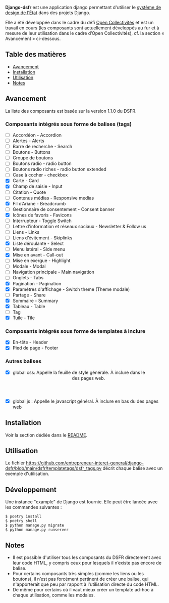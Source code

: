 **Django-dsfr** est une application django permettant d'utiliser le [système de design de l’État](https://www.systeme-de-design.gouv.fr/) dans des projets Django.

Elle a été développée dans le cadre du défi [Open Collectivités](https://github.com/entrepreneur-interet-general/opencollectivites) et est un travail en cours (les composants sont actuellement développés au fur et à mesure de leur utilisation dans le cadre d’Open Collectivités), cf. la section « Avancement » ci-dessous.

## Table des matières
* [Avancement](#avancement)
* [Installation](#installation)
* [Utilisation](#utilisation)
* [Notes](#notes)


<a name="avancement"></a>
## Avancement 
La liste des composants est basée sur la version 1.1.0 du DSFR.

### Composants intégrés sous forme de balises (tags)

- [ ] Accordéon - Accordion
- [ ] Alertes - Alerts
- [ ] Barre de recherche - Search
- [ ] Boutons - Buttons
- [ ] Groupe de boutons
- [ ] Boutons radio - radio button
- [ ] Boutons radio riches - radio button extended
- [ ] Case à cocher - checkbox
- [x] Carte - Card
- [x] Champ de saisie - Input
- [ ] Citation - Quote
- [ ] Contenus médias - Responsive medias
- [x] Fil d’Ariane - Breadcrumb
- [ ] Gestionnaire de consentement - Consent banner
- [x] Icônes de favoris - Favicons
- [ ] Interrupteur - Toggle Switch
- [ ] Lettre d'information et réseaux sociaux - Newsletter & Follow us
- [ ] Liens - Links
- [ ] Liens d’évitement - Skiplinks
- [x] Liste déroulante - Select
- [ ] Menu latéral - Side menu
- [x] Mise en avant - Call-out
- [ ] Mise en exergue - Highlight
- [ ] Modale - Modal
- [ ] Navigation principale - Main navigation
- [ ] Onglets - Tabs
- [x] Pagination - Pagination
- [x] Paramètres d'affichage - Switch theme (Theme modale)
- [ ] Partage - Share
- [x] Sommaire - Summary
- [x] Tableau - Table
- [ ] Tag
- [x] Tuile - Tile

### Composants intégrés sous forme de templates à inclure

- [x] En-tête - Header
- [x] Pied de page - Footer

### Autres balises
- [x] global css: Appelle la feuille de style générale. À inclure dans le <header> des pages web.
- [x] global js : Appelle le javascript général. À inclure en bas du <body> des pages web

<a name="installation"></a>
## Installation
Voir la section dédiée dans le [README](https://github.com/entrepreneur-interet-general/django-dsfr/blob/main/README.rst).

<a name="utilisation"></a>
## Utilisation
Le fichier https://github.com/entrepreneur-interet-general/django-dsfr/blob/main/dsfr/templatetags/dsfr_tags.py décrit chaque balise avec un exemple d'utilisation.

<a name="developpement"></a>
## Développement
Une instance "example" de Django est fournie. Elle peut être lancée avec les commandes suivantes :

```
$ poetry install
$ poetry shell
$ python manage.py migrate
$ python manage.py runserver
```

<a name="notes"></a>
## Notes
- Il est possible d'utiliser tous les composants du DSFR directement avec leur code HTML, y compris ceux pour lesquels il n’existe pas encore de balise.
- Pour certains composants très simples (comme les liens ou les boutons), il n’est pas forcément pertinent de créer une balise, qui n'apporterait que peu par rapport à l'utilisation directe du code HTML.
- De même pour certains où il vaut mieux créer un template ad-hoc à chaque utilisation, comme les modales.
